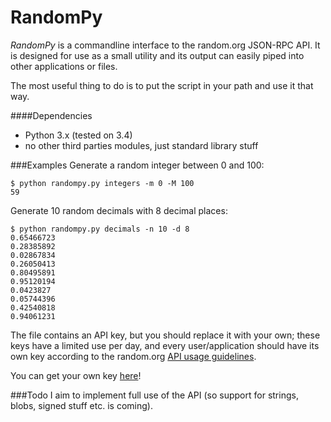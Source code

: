 RandomPy
========
*RandomPy* is a commandline interface to the random.org JSON-RPC API.
It is designed for use as a small utility and its output can easily piped into
other applications or files.

The most useful thing to do is to put the script in your path and use it
that way.

####Dependencies
* Python 3.x (tested on 3.4)
* no other third parties modules, just standard library stuff

###Examples
Generate a random integer between 0 and 100:
```
$ python randompy.py integers -m 0 -M 100
59
```

Generate 10 random decimals with 8 decimal places:
```
$ python randompy.py decimals -n 10 -d 8
0.65466723
0.28385892
0.02867834
0.26050413
0.80495891
0.95120194
0.0423827
0.05744396
0.42540818
0.94061231
```

The file contains an API key, but you should replace it with your own; these
keys have a limited use per day, and every user/application should have its
own key according to the random.org [API usage guidelines](https://api.random.org/guidelines).

You can get your own key [here](https://api.random.org/api-keys/beta)!

###Todo
I aim to implement full use of the API (so support for strings, blobs, signed
stuff etc. is coming).
